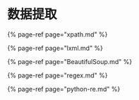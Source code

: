# 数据提取

{% page-ref page="xpath.md" %}

{% page-ref page="lxml.md" %}

{% page-ref page="BeautifulSoup.md" %}

{% page-ref page="regex.md" %}

{% page-ref page="python-re.md" %}

